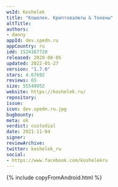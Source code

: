 ```yaml
---
wsId: Koshelek
title: "Кошелек. Криптовалюты & Токены"
altTitle: 
authors:
- danny
appId: dev.spedn.ru
appCountry: ru
idd: 1524167720
released: 2020-08-05
updated: 2022-01-27
version: "1.7.0"
stars: 4.67692
reviews: 65
size: 55549952
website: https://koshelek.ru/
repository: 
issue: 
icon: dev.spedn.ru.jpg
bugbounty: 
meta: ok
verdict: custodial
date: 2021-11-04
signer: 
reviewArchive:
twitter: koshelek_ru
social:
- https://www.facebook.com/koshelekru
---
```


{% include copyFromAndroid.html %}
